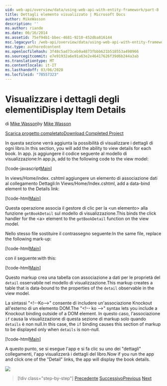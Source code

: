 ```yaml
---
uid: web-api/overview/data/using-web-api-with-entity-framework/part-8
title: Dettagli elemento visualizzato | Microsoft Docs
author: MikeWasson
description: ''
ms.author: riande
ms.date: 06/16/2014
ms.assetid: 75ef94b1-bbec-4681-9210-452dba816144
msc.legacyurl: /web-api/overview/data/using-web-api-with-entity-framework/part-8
msc.type: authoredcontent
ms.openlocfilehash: 3f48c5ad73ceb9a4873fbbb621b518553a498966
ms.sourcegitcommit: e7e91932a6e91a63e2e46417626f39d6b244a3ab
ms.translationtype: MT
ms.contentlocale: it-IT
ms.lasthandoff: 03/06/2020
ms.locfileid: "78557323"
---
```

# <a name="display-item-details"></a><span data-ttu-id="cfe8b-102">Visualizzare i dettagli degli elementi</span><span class="sxs-lookup"><span data-stu-id="cfe8b-102">Display Item Details</span></span>

<span data-ttu-id="cfe8b-103">di [Mike Wasson](https://github.com/MikeWasson)</span><span class="sxs-lookup"><span data-stu-id="cfe8b-103">by [Mike Wasson](https://github.com/MikeWasson)</span></span>

[<span data-ttu-id="cfe8b-104">Scarica progetto completato</span><span class="sxs-lookup"><span data-stu-id="cfe8b-104">Download Completed Project</span></span>](https://github.com/MikeWasson/BookService)

<span data-ttu-id="cfe8b-105">In questa sezione verrà aggiunta la possibilità di visualizzare i dettagli di ogni libro.</span><span class="sxs-lookup"><span data-stu-id="cfe8b-105">In this section, you will add the ability to view details for each book.</span></span> <span data-ttu-id="cfe8b-106">In app. js aggiungere il codice seguente al modello di visualizzazione:</span><span class="sxs-lookup"><span data-stu-id="cfe8b-106">In app.js, add to the following code to the view model:</span></span>

[!code-javascript[Main](part-8/samples/sample1.js)]

<span data-ttu-id="cfe8b-107">In views/Home/index. cshtml aggiungere un elemento di associazione dati al collegamento Dettagli:</span><span class="sxs-lookup"><span data-stu-id="cfe8b-107">In Views/Home/Index.cshtml, add a data-bind element to the Details link:</span></span>

[!code-html[Main](part-8/samples/sample2.html?highlight=5)]

<span data-ttu-id="cfe8b-108">Questa operazione associa il gestore di clic per la &lt;un elemento&gt; alla funzione `getBookDetail` sul modello di visualizzazione.</span><span class="sxs-lookup"><span data-stu-id="cfe8b-108">This binds the click handler for the &lt;a&gt; element to the `getBookDetail` function on the view model.</span></span>

<span data-ttu-id="cfe8b-109">Nello stesso file sostituire il contrassegno seguente:</span><span class="sxs-lookup"><span data-stu-id="cfe8b-109">In the same file, replace the following mark-up:</span></span>

[!code-html[Main](part-8/samples/sample3.html)]

<span data-ttu-id="cfe8b-110">con il seguente:</span><span class="sxs-lookup"><span data-stu-id="cfe8b-110">with this:</span></span>

[!code-html[Main](part-8/samples/sample4.html)]

<span data-ttu-id="cfe8b-111">Questo markup crea una tabella con associazione a dati per le proprietà del `detail` osservabile nel modello di visualizzazione.</span><span class="sxs-lookup"><span data-stu-id="cfe8b-111">This markup creates a table that is data-bound to the properties of the `detail` observable in the view model.</span></span>

<span data-ttu-id="cfe8b-112">La sintassi "&lt;!--Ko--&gt;&quot; consente di includere un'associazione Knockout all'esterno di un elemento DOM.</span><span class="sxs-lookup"><span data-stu-id="cfe8b-112">The "&lt;!-- ko --&gt;&quot; syntax lets you include a Knockout binding outside of a DOM element.</span></span> <span data-ttu-id="cfe8b-113">In questo caso, l'associazione `if` causa la visualizzazione di questa sezione di markup solo quando `details` è non null.</span><span class="sxs-lookup"><span data-stu-id="cfe8b-113">In this case, the `if` binding causes this section of markup to be displayed only when `details` is non-null.</span></span>

[!code-html[Main](part-8/samples/sample5.html)]

<span data-ttu-id="cfe8b-114">A questo punto, se si esegue l'app e si fa clic su uno dei &quot;dettagli&quot; collegamenti, l'app visualizzerà i dettagli del libro.</span><span class="sxs-lookup"><span data-stu-id="cfe8b-114">Now if you run the app and click one of the &quot;Detail&quot; links, the app will display the book details.</span></span>

[![](part-8/_static/image2.png)](part-8/_static/image1.png)

> [!div class="step-by-step"]
> <span data-ttu-id="cfe8b-115">[Precedente](part-7.md)
> [Successivo](part-9.md)</span><span class="sxs-lookup"><span data-stu-id="cfe8b-115">[Previous](part-7.md)
[Next](part-9.md)</span></span>
